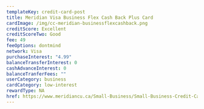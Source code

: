 ```yaml
---
templateKey: credit-card-post
title: Meridian Visa Business Flex Cash Back Plus Card
cardImage: /img/cc-meridian-businessflexcashback.png
creditScore: Excellent
creditScoreTwo: Good
fee: 49
feeOptions: dontmind
network: Visa
purchaseInterest: "4.99"
balanceTransferInterest: 0
cashAdvanceInterest: 0
balanceTranferFees: ""
userCategory: business
cardCategory: low-interest
rewardType: NA
href: https://www.meridiancu.ca/Small-Business/Small-Business-Credit-Cards/Business-Cards/Meridian-Visa-Business-Flex-Cash-Back-Plus-Card.aspx
---
```

